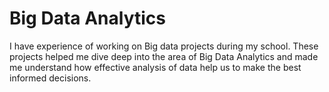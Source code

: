 # Big Data Analytics

I have experience of working on Big data projects during my school. These projects helped me dive deep into the area of Big Data Analytics and made me understand how effective analysis of data help us to make the best informed decisions.
